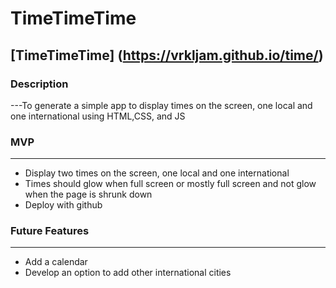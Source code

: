 # TimeTimeTime

## [TimeTimeTime] (https://vrkljam.github.io/time/)

### Description

---To generate a simple app to display times on the screen, one local and one international using HTML,CSS, and JS

### MVP

---

- Display two times on the screen, one local and one international
- Times should glow when full screen or mostly full screen and not glow when the page is shrunk down
- Deploy with github

### Future Features

---

- Add a calendar
- Develop an option to add other international cities
